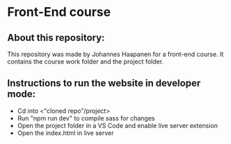 <h1>Front-End course</h1>

<h2>About this repository:</h2>
<p>This repository was made by Johannes Haapanen for a front-end course. It contains the course work folder and the project folder.</p>

<h2>Instructions to run the website in developer mode:</h2>

* Cd into <"cloned repo"/project>
* Run "npm run dev" to compile sass for changes
* Open the project folder in a VS Code and enable live server extension
* Open the index.html in live server